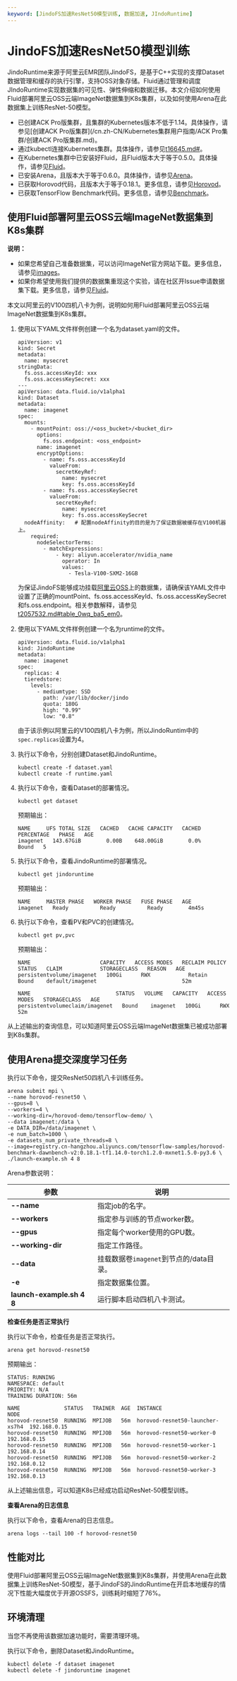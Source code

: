 ```yaml
---
keyword: [JindoFS加速ResNet50模型训练, 数据加速, JIndoRuntime]
---
```


# JindoFS加速ResNet50模型训练

JindoRuntime来源于阿里云EMR团队JindoFS，是基于C++实现的支撑Dataset数据管理和缓存的执行引擎，支持OSS对象存储。Fluid通过管理和调度JIndoRuntime实现数据集的可见性、弹性伸缩和数据迁移。本文介绍如何使用Fluid部署阿里云OSS云端ImageNet数据集到K8s集群，以及如何使用Arena在此数据集上训练ResNet-50模型。

-   已创建ACK Pro版集群，且集群的Kubernetes版本不低于1.14。具体操作，请参见[创建ACK Pro版集群](/cn.zh-CN/Kubernetes集群用户指南/ACK Pro集群/创建ACK Pro版集群.md)。
-   通过kubectl连接Kubernetes集群。具体操作，请参见[t16645.md\#](/cn.zh-CN/Kubernetes集群用户指南/集群/连接集群/通过kubectl连接Kubernetes集群.md)。
-   在Kubernetes集群中已安装好Fluid，且Fluid版本大于等于0.5.0。具体操作，请参见[Fluid](https://github.com/aliyun/alibabacloud-jindofs/blob/master/docs/jindo_fluid/jindo_fluid_introduce.md)。
-   已安装Arena，且版本大于等于0.6.0。具体操作，请参见[Arena](https://github.com/kubeflow/arena)。
-   已获取Horovod代码，且版本大于等于0.18.1。更多信息，请参见[Horovod](https://github.com/horovod/horovod)。
-   已获取TensorFlow Benchmark代码。更多信息，请参见[Benchmark](https://github.com/tensorflow/benchmarks/tree/cnn_tf_v1.14_compatible)。

## 使用Fluid部署阿里云OSS云端ImageNet数据集到K8s集群

**说明：**

-   如果您希望自己准备数据集，可以访问ImageNet官方网站下载。更多信息，请参见[images](http://image-net.org/download-images)。
-   如果你希望使用我们提供的数据集重现这个实验，请在社区开Issue申请数据集下载。更多信息，请参见[Fluid](https://github.com/aliyun/alibabacloud-jindofs/blob/master/docs/jindo_fluid/jindo_fluid_introduce.md)。

本文以阿里云的V100四机八卡为例，说明如何用Fluid部署阿里云OSS云端ImageNet数据集到K8s集群。

1.  使用以下YAML文件样例创建一个名为dataset.yaml的文件。

    ```
    apiVersion: v1
    kind: Secret
    metadata:
      name: mysecret
    stringData:
      fs.oss.accessKeyId: xxx
      fs.oss.accessKeySecret: xxx
    ---
    apiVersion: data.fluid.io/v1alpha1
    kind: Dataset
    metadata:
      name: imagenet
    spec:
      mounts:
        - mountPoint: oss://<oss_bucket>/<bucket_dir>
          options:
            fs.oss.endpoint: <oss_endpoint>  
          name: imagenet
          encryptOptions:
            - name: fs.oss.accessKeyId
              valueFrom:
                secretKeyRef:
                  name: mysecret
                  key: fs.oss.accessKeyId
            - name: fs.oss.accessKeySecret
              valueFrom:
                secretKeyRef:
                  name: mysecret
                  key: fs.oss.accessKeySecret
      nodeAffinity:   # 配置nodeAffinity的目的是为了保证数据被缓存在V100机器上。
        required:
          nodeSelectorTerms:
            - matchExpressions:
                - key: aliyun.accelerator/nvidia_name
                  operator: In
                  values:
                    - Tesla-V100-SXM2-16GB
    ```

    为保证JindoFS能够成功挂载[阿里云OSS](https://cn.aliyun.com/product/oss)上的数据集，请确保该YAML文件中设置了正确的mountPoint、fs.oss.accessKeyId、fs.oss.accessKeySecret和fs.oss.endpoint。相关参数解释，请参见[t2057532.md\#table\_0wq\_ba5\_em0](/cn.zh-CN/云原生AI用户指南/弹性数据集/数据加速/JindoFS加速OSS文件访问.md)。

2.  使用以下YAML文件样例创建一个名为runtime的文件。

    ```
    apiVersion: data.fluid.io/v1alpha1
    kind: JindoRuntime
    metadata:
      name: imagenet
    spec:
      replicas: 4
      tieredstore:
        levels:
          - mediumtype: SSD
            path: /var/lib/docker/jindo
            quota: 180G
            high: "0.99"
            low: "0.8"
    ```

    由于该示例以阿里云的V100四机八卡为例，所以JindoRuntim中的`spec.replicas`设置为4。

3.  执行以下命令，分别创建Dataset和JindoRuntime。

    ```
    kubectl create -f dataset.yaml
    kubectl create -f runtime.yaml
    ```

4.  执行以下命令，查看Dataset的部署情况。

    ```
    kubectl get dataset
    ```

    预期输出：

    ```
    NAME     UFS TOTAL SIZE   CACHED   CACHE CAPACITY   CACHED PERCENTAGE   PHASE   AGE
    imagenet   143.67GiB        0.00B    648.00GiB        0.0%                Bound   5
    ```

5.  执行以下命令，查看JindoRuntime的部署情况。

    ```
    kubectl get jindoruntime
    ```

    预期输出：

    ```
    NAME     MASTER PHASE   WORKER PHASE   FUSE PHASE   AGE
    imagenet   Ready          Ready          Ready        4m45s
    ```

6.  执行以下命令，查看PV和PVC的创建情况。

    ```
    kubectl get pv,pvc
    ```

    预期输出：

    ```
    NAME                      CAPACITY   ACCESS MODES   RECLAIM POLICY   STATUS   CLAIM            STORAGECLASS   REASON   AGE
    persistentvolume/imagenet   100Gi      RWX            Retain           Bound    default/imagenet                           52m
    
    NAME                           STATUS   VOLUME   CAPACITY   ACCESS MODES   STORAGECLASS   AGE
    persistentvolumeclaim/imagenet   Bound    imagenet   100Gi      RWX                           52m
    ```


从上述输出的查询信息，可以知道阿里云OSS云端ImageNet数据集已被成功部署到K8s集群。

## 使用Arena提交深度学习任务

执行以下命令，提交ResNet50四机八卡训练任务。

```
arena submit mpi \
--name horovod-resnet50 \
--gpus=8 \
--workers=4 \
--working-dir=/horovod-demo/tensorflow-demo/ \
--data imagenet:/data \
-e DATA_DIR=/data/imagenet \
-e num_batch=1000 \
-e datasets_num_private_threads=8 \
--image=registry.cn-hangzhou.aliyuncs.com/tensorflow-samples/horovod-benchmark-dawnbench-v2:0.18.1-tf1.14.0-torch1.2.0-mxnet1.5.0-py3.6 \
./launch-example.sh 4 8
```

Arena参数说明：

|参数|说明|
|--|--|
|**--name**|指定job的名字。|
|**--workers**|指定参与训练的节点worker数。|
|**--gpus**|指定每个worker使用的GPU数。|
|**--working-dir**|指定工作路径。|
|**--data**|挂载数据卷`imagenet`到节点的/data目录。|
|**-e**|指定数据集位置。|
|**launch-example.sh 4 8**|运行脚本启动四机八卡测试。|

**检查任务是否正常执行**

执行以下命令，检查任务是否正常执行。

```
arena get horovod-resnet50            
```

预期输出：

```
STATUS: RUNNING
NAMESPACE: default
PRIORITY: N/A
TRAINING DURATION: 56m

NAME              STATUS   TRAINER  AGE  INSTANCE                         NODE
horovod-resnet50  RUNNING  MPIJOB   56m  horovod-resnet50-launcher-xs7h4  192.168.0.15
horovod-resnet50  RUNNING  MPIJOB   56m  horovod-resnet50-worker-0        192.168.0.15
horovod-resnet50  RUNNING  MPIJOB   56m  horovod-resnet50-worker-1        192.168.0.14
horovod-resnet50  RUNNING  MPIJOB   56m  horovod-resnet50-worker-2        192.168.0.12
horovod-resnet50  RUNNING  MPIJOB   56m  horovod-resnet50-worker-3        192.168.0.13
```

从上述输出信息，可以知道K8s已经成功启动ResNet-50模型训练。

**查看Arena的日志信息**

执行以下命令，查看Arena的日志信息。

```
arena logs --tail 100 -f horovod-resnet50
```

## 性能对比

使用Fluid部署阿里云OSS云端ImageNet数据集到K8s集群，并使用Arena在此数据集上训练ResNet-50模型，基于JindoFS的JindoRuntime在开启本地缓存的情况下性能大幅度优于开源OSSFS，训练耗时缩短了76%。

## 环境清理

当您不再使用该数据加速功能时，需要清理环境。

执行以下命令，删除Dataset和JindoRuntime。

```
kubectl delete -f dataset imagenet
kubectl delete -f jindoruntime imagenet
```

